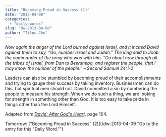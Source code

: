 ```yaml
---
title: "Becoming Proud in Success (1)"
date: "2013-04-08"
categories: 
  - "daily-words"
slug: "dw-2013-04-08"
author: "Titus Chu"
---
```


_Now again the anger of the Lord burned against Israel, and it incited David against them to say, “Go, number Israel and Judah.” The king said to Joab the commander of the army who was with him, “Go about now through all the tribes of Israel, from Dan to Beersheba, and register the people, that I may know the number of the people.”_ _– Second Samuel 24:1-2_

Leaders can also be stumbled by becoming proud of their accomplishments and trying to gauge their success by taking inventory. Businessmen can do this, but spiritual men should not. David committed a sin by numbering the people to measure his strength. When we do such a thing, we are looking for strength in something other than God. It is too easy to take pride in things other than the Lord Himself.

Adapted from _[David: After God's Heart,](/book-david "Go to the listing for this book.")_ page 104.

Tomorrow: ["Becoming Proud in Success" (2)](/dw-2013-04-09 "Go to the entry for this "Daily Word."")
